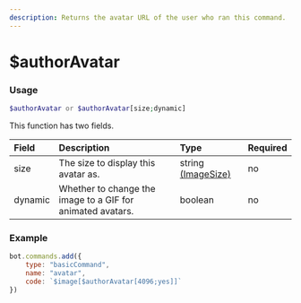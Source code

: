 ```yaml
---
description: Returns the avatar URL of the user who ran this command.
---
```


# $authorAvatar
### Usage
```php
$authorAvatar or $authorAvatar[size;dynamic]
```
This function has two fields.

| Field | Description | Type | Required |
| :--- | :--- | :--- | :--- |
| size | The size to display this avatar as. | string [(ImageSize)](typedefs/imagesizes.md) | no |
| dynamic | Whether to change the image to a GIF for animated avatars. | boolean | no |

### Example
```javascript
bot.commands.add({
    type: "basicCommand",
    name: "avatar",
    code: `$image[$authorAvatar[4096;yes]]`
})
```
